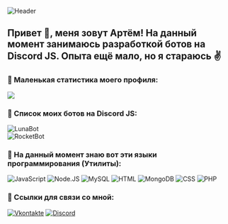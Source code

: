 ![Header](https://i.imgur.com/B2NCzcR.png)

## Привет 👋, меня зовут Артём! На данный момент занимаюсь разработкой ботов на Discord JS. Опыта ещё мало, но я стараюсь ✌️

### 📌 Маленькая статистика моего профиля:

![](https://komarev.com/ghpvc/?username=ChrisWalton16&style=flat-square&color=0db00b)

### 🤖 Список моих ботов на Discord JS:

![LunaBot](https://img.shields.io/badge/Luna%20Bot-Версия%3A%205.0.0-af10e8?style=for-the-badge&logo=discord&logoColor=af10e8)<br>
![RocketBot](https://img.shields.io/badge/Rocket%20Bot-Версия%3A%201.0.0-397f45?style=for-the-badge&logo=discord&logoColor=397f45)

### 💼 На данный момент знаю вот эти языки программирования (Утилиты):

![JavaScript](https://img.shields.io/badge/-Java%20Script-424242?style=for-the-badge&logo=javascript&logoColor=E9D54D)
![Node.JS](https://img.shields.io/badge/-Node%20JS-424242?style=for-the-badge&logo=node.js&logoColor=1ef742)
![MySQL](https://img.shields.io/badge/-MySQL-424242?style=for-the-badge&logo=mysql&logoColor=eb2d2d)
![HTML](https://img.shields.io/badge/-HTML-424242?style=for-the-badge&logo=HTML5&logoColor=E34F26)
![MongoDB](https://img.shields.io/badge/-MongoDB-424242?style=for-the-badge&logo=mongoDB&logoColor=47A248)
![CSS](https://img.shields.io/badge/-CSS-424242?style=for-the-badge&logo=css3&logoColor=1572B6)
![PHP](https://img.shields.io/badge/-PHP-424242?style=for-the-badge&logo=php&logoColor=777BB4)

### 📝 Ссылки для связи со мной:

[![Vkontakte](https://img.shields.io/badge/-VKONTAKTE-424242?style=for-the-badge&logo=vk&logoColor=3b96ff)](https://vk.com/chriswalton)
[![Discord](https://img.shields.io/badge/-DISCORD-424242?style=for-the-badge&logo=discord&logoColor=1d64b5)](https://clck.ru/SRNsg)
